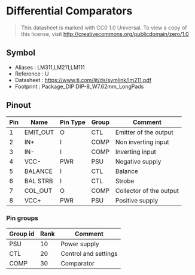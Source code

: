 # Differential Comparators

> This datasheet is marked with CC0 1.0
> Universal. To view a copy of this license, visit
> http://creativecommons.org/publicdomain/zero/1.0

## Symbol

* Aliases : LM311,LM211,LM111
* Reference : U
* Datasheet : https://www.ti.com/lit/ds/symlink/lm211.pdf
* Footprint : Package_DIP:DIP-8_W7.62mm_LongPads

## Pinout

|Pin|Name|Pin Type|Group|Comment|
|---|---|---|---|---|
|1|EMIT_OUT|O|CTL|Emitter of the output|
|2|IN+|I|COMP|Non inverting input|
|3|IN-|I|COMP|Inverting input|
|4|VCC-|PWR|PSU|Negative supply|
|5|BALANCE|I|CTL|Balance|
|6|BAL STRB|I|CTL|Strobe|
|7|COL_OUT|O|COMP|Collector of the output|
|8|VCC+|PWR|PSU|Positive supply|

### Pin groups

|Group id|Rank|Comment|
|---|---|---|
|PSU|10|Power supply|
|CTL|20|Control and settings|
|COMP|30|Comparator|
